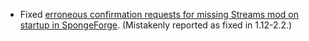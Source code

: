 - Fixed [erroneous confirmation requests for missing Streams mod on startup in SpongeForge](https://github.com/delvr/Streams/issues/49). (Mistakenly reported as fixed in 1.12-2.2.)
